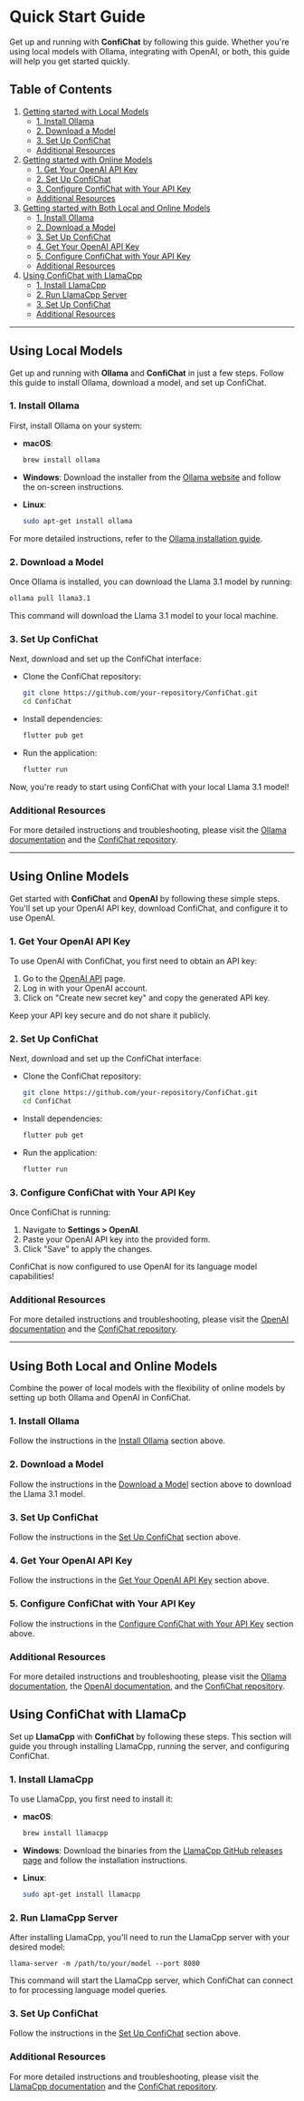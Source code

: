 # Quick Start Guide

Get up and running with **ConfiChat** by following this guide. Whether you're using local models with Ollama, integrating with OpenAI, or both, this guide will help you get started quickly.

## Table of Contents

1. [Getting started with Local Models](#using-local-models)
   - [1. Install Ollama](#1-install-ollama)
   - [2. Download a Model](#2-download-a-model)
   - [3. Set Up ConfiChat](#3-set-up-confichat)
   - [Additional Resources](#additional-resources)
2. [Getting started with Online Models](#using-online-models)
   - [1. Get Your OpenAI API Key](#1-get-your-openai-api-key)
   - [2. Set Up ConfiChat](#2-set-up-confichat)
   - [3. Configure ConfiChat with Your API Key](#3-configure-confichat-with-your-api-key)
   - [Additional Resources](#additional-resources-1)
3. [Getting started with Both Local and Online Models](#using-both-local-and-online-models)
   - [1. Install Ollama](#1-install-ollama)
   - [2. Download a Model](#2-download-a-model)
   - [3. Set Up ConfiChat](#3-set-up-confichat)
   - [4. Get Your OpenAI API Key](#4-get-your-openai-api-key)
   - [5. Configure ConfiChat with Your API Key](#5-configure-confichat-with-your-api-key)
   - [Additional Resources](#additional-resources-2)
4. [Using ConfiChat with LlamaCpp](#using-confichat-with-llamacpp)
   - [1. Install LlamaCpp](#1-install-llamacpp)
   - [2. Run LlamaCpp Server](#2-run-llamacpp-server)
   - [3. Set Up ConfiChat](#3-set-up-confichat)
   - [Additional Resources](#additional-resources-3)

---

## Using Local Models

Get up and running with **Ollama** and **ConfiChat** in just a few steps. Follow this guide to install Ollama, download a model, and set up ConfiChat.

### 1. Install Ollama

First, install Ollama on your system:

- **macOS**:
  ```bash
  brew install ollama
  ```

- **Windows**:
  Download the installer from the [Ollama website](https://ollama.com) and follow the on-screen instructions.

- **Linux**:
  ```bash
  sudo apt-get install ollama
  ```

For more detailed instructions, refer to the [Ollama installation guide](https://ollama.com/docs/install).

### 2. Download a Model

Once Ollama is installed, you can download the Llama 3.1 model by running:

```bash
ollama pull llama3.1
```

This command will download the Llama 3.1 model to your local machine.

### 3. Set Up ConfiChat

Next, download and set up the ConfiChat interface:

- Clone the ConfiChat repository:
  ```bash
  git clone https://github.com/your-repository/ConfiChat.git
  cd ConfiChat
  ```

- Install dependencies:
  ```bash
  flutter pub get
  ```

- Run the application:
  ```bash
  flutter run
  ```

Now, you're ready to start using ConfiChat with your local Llama 3.1 model!

### Additional Resources

For more detailed instructions and troubleshooting, please visit the [Ollama documentation](https://ollama.com/docs) and the [ConfiChat repository](https://github.com/your-repository/ConfiChat).

---

## Using Online Models

Get started with **ConfiChat** and **OpenAI** by following these simple steps. You'll set up your OpenAI API key, download ConfiChat, and configure it to use OpenAI.

### 1. Get Your OpenAI API Key

To use OpenAI with ConfiChat, you first need to obtain an API key:

1. Go to the [OpenAI API](https://platform.openai.com/account/api-keys) page.
2. Log in with your OpenAI account.
3. Click on "Create new secret key" and copy the generated API key.

Keep your API key secure and do not share it publicly.

### 2. Set Up ConfiChat

Next, download and set up the ConfiChat interface:

- Clone the ConfiChat repository:
  ```bash
  git clone https://github.com/your-repository/ConfiChat.git
  cd ConfiChat
  ```

- Install dependencies:
  ```bash
  flutter pub get
  ```

- Run the application:
  ```bash
  flutter run
  ```

### 3. Configure ConfiChat with Your API Key

Once ConfiChat is running:

1. Navigate to **Settings > OpenAI**.
2. Paste your OpenAI API key into the provided form.
3. Click "Save" to apply the changes.

ConfiChat is now configured to use OpenAI for its language model capabilities!

### Additional Resources

For more detailed instructions and troubleshooting, please visit the [OpenAI documentation](https://platform.openai.com/docs) and the [ConfiChat repository](https://github.com/your-repository/ConfiChat).

---

## Using Both Local and Online Models

Combine the power of local models with the flexibility of online models by setting up both Ollama and OpenAI in ConfiChat.

### 1. Install Ollama

Follow the instructions in the [Install Ollama](#1-install-ollama) section above.

### 2. Download a Model

Follow the instructions in the [Download a Model](#2-download-a-model) section above to download the Llama 3.1 model.

### 3. Set Up ConfiChat

Follow the instructions in the [Set Up ConfiChat](#3-set-up-confichat) section above.

### 4. Get Your OpenAI API Key

Follow the instructions in the [Get Your OpenAI API Key](#1-get-your-openai-api-key) section above.

### 5. Configure ConfiChat with Your API Key

Follow the instructions in the [Configure ConfiChat with Your API Key](#3-configure-confichat-with-your-api-key) section above.

### Additional Resources

For more detailed instructions and troubleshooting, please visit the [Ollama documentation](https://ollama.com/docs), the [OpenAI documentation](https://platform.openai.com/docs), and the [ConfiChat repository](https://github.com/your-repository/ConfiChat).


## Using ConfiChat with LlamaCp

Set up **LlamaCpp** with **ConfiChat** by following these steps. This section will guide you through installing LlamaCpp, running the server, and configuring ConfiChat.

### 1. Install LlamaCpp

To use LlamaCpp, you first need to install it:

- **macOS**:
  ```bash
  brew install llamacpp
  ```

- **Windows**:
  Download the binaries from the [LlamaCpp GitHub releases page](https://github.com/ggerganov/llama.cpp/releases) and follow the installation instructions.

- **Linux**:
  ```bash
  sudo apt-get install llamacpp
  ```

### 2. Run LlamaCpp Server
After installing LlamaCpp, you'll need to run the LlamaCpp server with your desired model:
```
llama-server -m /path/to/your/model --port 8080
```

This command will start the LlamaCpp server, which ConfiChat can connect to for processing language model queries.

### 3. Set Up ConfiChat

Follow the instructions in the [Set Up ConfiChat](#3-set-up-confichat) section above.

### Additional Resources

For more detailed instructions and troubleshooting, please visit the [LlamaCpp documentation](https://github.com/ggerganov/llama.cpp) and the [ConfiChat repository](https://github.com/your-repository/ConfiChat).
